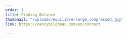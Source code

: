 ```yaml
---
order: 1
title: Finding Balance
thumbnail: "/uploads/equilibre-large_compressed.jpg"
link: https://nancybilodeau.com/en/contact

---
```

